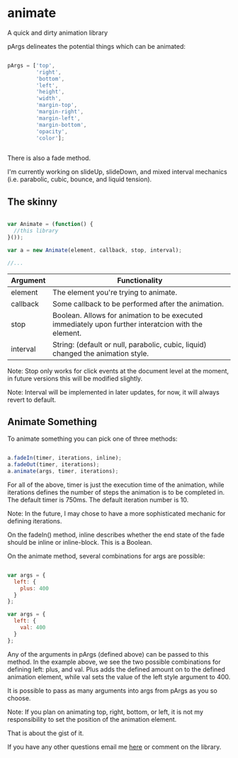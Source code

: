 animate
=======

A quick and dirty animation library

pArgs delineates the potential things which can be animated:

```javascript

pArgs = ['top', 
         'right', 
         'bottom', 
         'left', 
         'height', 
         'width', 
         'margin-top', 
         'margin-right', 
         'margin-left', 
         'margin-bottom', 
         'opacity', 
         'color'];
         
```

There is also a fade method.

I'm currently working on slideUp, slideDown, and mixed interval mechanics (i.e. parabolic, cubic, bounce, and liquid tension).

## The skinny

```javascript

var Animate = (function() {
  //this library
}());

var a = new Animate(element, callback, stop, interval);

//...

```

| Argument      | Functionality                                                                                          |
| ------------- | ------------------------------------------------------------------------------------------------------ |
| element       | The element you're trying to animate.                                                                  |
| callback      | Some callback to be performed after the animation.                                                     |
| stop          | Boolean. Allows for animation to be executed immediately upon further interatcion with the element.    |
| interval      | String: (default or null, parabolic, cubic, liquid) changed the animation style.                       |

Note: Stop only works for click events at the document level at the moment, in future versions this will be modified slightly.

Note: Interval will be implemented in later updates, for now, it will always revert to default.

## Animate Something

To animate something you can pick one of three methods:

```javascript

a.fadeIn(timer, iterations, inline);
a.fadeOut(timer, iterations);
a.animate(args, timer, iterations);

```

For all of the above, timer is just the execution time of the animation, while iterations defines the number of steps the animation is to be completed in. The default timer is 750ms. The default iteration number is 10.

Note: In the future, I may chose to have a more sophisticated mechanic for defining iterations.

On the fadeIn() method, inline describes whether the end state of the fade should be inline or inline-block. This is a Boolean.

On the animate method, several combinations for args are possible:

```javascript

var args = {
  left: {
    plus: 400
  }
};

var args = {
  left: {
    val: 400
  }
};

```

Any of the arguments in pArgs (defined above) can be passed to this method. In the example above, we see the two possible combinations for defining left: plus, and val. Plus adds the defined amount on to the defined animation element, while val sets the value of the left style argument to 400.

It is possible to pass as many arguments into args from pArgs as you so choose.

Note: If you plan on animating top, right, bottom, or left, it is not my responsibility to set the position of the animation element.

That is about the gist of it.

If you have any other questions email me [here](http://www.joegroseclose.com) or comment on the library.

